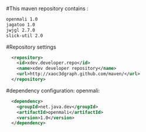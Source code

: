 #This maven repository contains :
```xml
openmali 1.0
jagatoo 1.0
jwjgl 2.7.0
slick-util 2.0 
```
#Repository settings
```xml
  <repository>
    <id>xdev.developer.repo</id>
    <name>xdev developer repository</name>
    <url>http://xaoc3dgraph.github.com/maven/</url>
  </repository>
```
#dependency configuration:
openmali:
```xml
  <dependency>
    <groupId>net.java.dev</groupId>
    <artifactId>openmali</artifactId>
    <version>1.0</version>
  </dependency>
```
